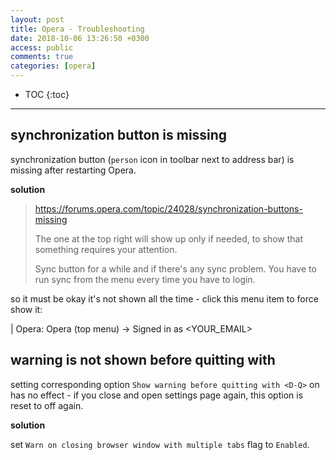 ```yaml
---
layout: post
title: Opera - Troubleshooting
date: 2018-10-06 13:26:50 +0300
access: public
comments: true
categories: [opera]
---
```


<!-- more -->

* TOC
{:toc}
<hr>

synchronization button is missing
---------------------------------

synchronization button (`person` icon in toolbar next to address bar) is
missing after restarting Opera.

**solution**

> <https://forums.opera.com/topic/24028/synchronization-buttons-missing>
>
> The one at the top right will show up only if needed, to show that
> something requires your attention.
>
> Sync button for a while and if there's any sync problem.
> You have to run sync from the menu every time you have to login.

so it must be okay it's not shown all the time - click this menu item to
force show it:

| Opera: Opera (top menu) → Signed in as \<YOUR_EMAIL>

warning is not shown before quitting with <D-Q>
-----------------------------------------------

setting corresponding option `Show warning before quitting with <D-Q>` on
has no effect - if you close and open settings page again, this option is
reset to off again.

**solution**

set `Warn on closing browser window with multiple tabs` flag to `Enabled`.
